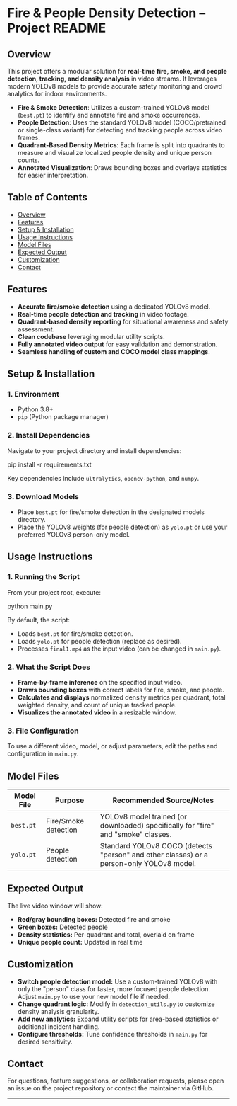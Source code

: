 # Fire & People Density Detection – Project README

## Overview

This project offers a modular solution for **real-time fire, smoke, and people detection, tracking, and density analysis** in video streams. It leverages modern YOLOv8 models to provide accurate safety monitoring and crowd analytics for indoor environments.

- **Fire & Smoke Detection**: Utilizes a custom-trained YOLOv8 model (`best.pt`) to identify and annotate fire and smoke occurrences.
- **People Detection**: Uses the standard YOLOv8 model (COCO/pretrained or single-class variant) for detecting and tracking people across video frames.
- **Quadrant-Based Density Metrics**: Each frame is split into quadrants to measure and visualize localized people density and unique person counts.
- **Annotated Visualization**: Draws bounding boxes and overlays statistics for easier interpretation.

## Table of Contents

- [Overview](#overview)
- [Features](#features)
- [Setup & Installation](#setup--installation)
- [Usage Instructions](#usage-instructions)
- [Model Files](#model-files)
- [Expected Output](#expected-output)
- [Customization](#customization)
- [Contact](#contact)

## Features

- **Accurate fire/smoke detection** using a dedicated YOLOv8 model.
- **Real-time people detection and tracking** in video footage.
- **Quadrant-based density reporting** for situational awareness and safety assessment.
- **Clean codebase** leveraging modular utility scripts.
- **Fully annotated video output** for easy validation and demonstration.
- **Seamless handling of custom and COCO model class mappings**.


## Setup & Installation

### 1. Environment

- Python 3.8+
- `pip` (Python package manager)

### 2. Install Dependencies

Navigate to your project directory and install dependencies:

pip install -r requirements.txt


Key dependencies include `ultralytics`, `opencv-python`, and `numpy`.

### 3. Download Models

- Place `best.pt` for fire/smoke detection in the designated models directory.
- Place the YOLOv8 weights (for people detection) as `yolo.pt` or use your preferred YOLOv8 person-only model.

## Usage Instructions

### 1. Running the Script

From your project root, execute:

python main.py


By default, the script:

- Loads `best.pt` for fire/smoke detection.
- Loads `yolo.pt` for people detection (replace as desired).
- Processes `final1.mp4` as the input video (can be changed in `main.py`).

### 2. What the Script Does

- **Frame-by-frame inference** on the specified input video.
- **Draws bounding boxes** with correct labels for fire, smoke, and people.
- **Calculates and displays** normalized density metrics per quadrant, total weighted density, and count of unique tracked people.
- **Visualizes the annotated video** in a resizable window.

### 3. File Configuration

To use a different video, model, or adjust parameters, edit the paths and configuration in `main.py`.

## Model Files

| Model File | Purpose              | Recommended Source/Notes                                                                 |
|------------|---------------------|----------------------------------------------------------------------------------------|
| `best.pt`  | Fire/Smoke detection| YOLOv8 model trained (or downloaded) specifically for "fire" and "smoke" classes.      |
| `yolo.pt`  | People detection    | Standard YOLOv8 COCO (detects "person" and other classes) or a person-only YOLOv8 model.|

## Expected Output

The live video window will show:

- **Red/gray bounding boxes:** Detected fire and smoke
- **Green boxes:** Detected people
- **Density statistics:** Per-quadrant and total, overlaid on frame
- **Unique people count:** Updated in real time

## Customization

- **Switch people detection model:** Use a custom-trained YOLOv8 with only the "person" class for faster, more focused people detection. Adjust `main.py` to use your new model file if needed.
- **Change quadrant logic:** Modify in `detection_utils.py` to customize density analysis granularity.
- **Add new analytics:** Expand utility scripts for area-based statistics or additional incident handling.
- **Configure thresholds:** Tune confidence thresholds in `main.py` for desired sensitivity.

## Contact

For questions, feature suggestions, or collaboration requests, please open an issue on the project repository or contact the maintainer via GitHub.

---
